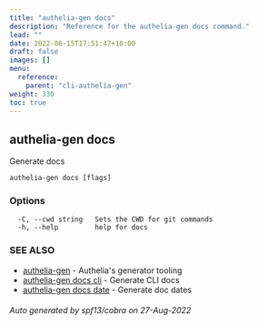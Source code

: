 ```yaml
---
title: "authelia-gen docs"
description: "Reference for the authelia-gen docs command."
lead: ""
date: 2022-06-15T17:51:47+10:00
draft: false
images: []
menu:
  reference:
    parent: "cli-authelia-gen"
weight: 330
toc: true
---
```


## authelia-gen docs

Generate docs

```
authelia-gen docs [flags]
```

### Options

```
  -C, --cwd string   Sets the CWD for git commands
  -h, --help         help for docs
```

### SEE ALSO

* [authelia-gen](authelia-gen.md)	 - Authelia's generator tooling
* [authelia-gen docs cli](authelia-gen_docs_cli.md)	 - Generate CLI docs
* [authelia-gen docs date](authelia-gen_docs_date.md)	 - Generate doc dates

###### Auto generated by spf13/cobra on 27-Aug-2022
